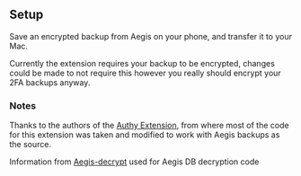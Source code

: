 ## Setup

Save an encrypted backup from Aegis on your phone, and transfer it to your Mac.

Currently the extension requires your backup to be encrypted, changes could be made to not require this however you really should encrypt your 2FA backups anyway.

### Notes
Thanks to the authors of the [Authy Extension](https://github.com/raycast/extensions/blob/main/extensions/authy), from where most of the code for this extension was taken and modified to work with Aegis backups as the source.

Information from [Aegis-decrypt](https://github.com/scollovati/Aegis-decrypt) used for Aegis DB decryption code 
